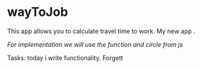 # wayToJob

This app allows you to calculate travel time to work. 
My new app .

<i>For implementation we will use the function and circle from js</i>

Tasks:
 today i write functionality. Forgett
